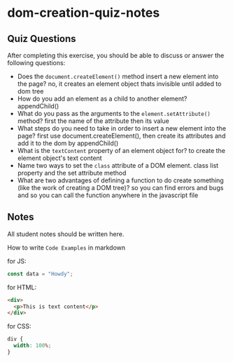 # dom-creation-quiz-notes

## Quiz Questions

After completing this exercise, you should be able to discuss or answer the following questions:

- Does the `document.createElement()` method insert a new element into the page?
no, it creates an element object thats invisible until added to dom tree
- How do you add an element as a child to another element?
appendChild()
- What do you pass as the arguments to the `element.setAttribute()` method?
first the name of the attribute then its value
- What steps do you need to take in order to insert a new element into the page?
first use document.createElement(), then create its attributes and add it to the dom by appendChild()
- What is the `textContent` property of an element object for?
to create the element object's text content
- Name two ways to set the `class` attribute of a DOM element.
class list property and the set attribute method
- What are two advantages of defining a function to do create something (like the work of creating a DOM tree)?
so you can find errors and bugs and so you can call the function anywhere in the javascript file

## Notes

All student notes should be written here.


How to write `Code Examples` in markdown

for JS:

```javascript
const data = "Howdy";
```

for HTML:

```html
<div>
  <p>This is text content</p>
</div>
```

for CSS:

```css
div {
  width: 100%;
}
```
